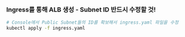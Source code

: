 ### Ingress를 통해 ALB 생성 - Subnet ID 반드시 수정할 것!

```bash
# Console에서 Public Subnet들의 ID를 확보해서 ingress.yaml 파일을 수정
kubectl apply -f ingress.yaml
```
